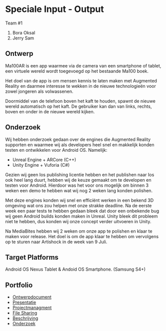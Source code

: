# Speciale Input - Output
Team #1
1. Bora Oksal
2. Jerry Sam

## Ontwerp
Ma100AR is een app waarmee via de camera van een smartphone of tablet, een virtuele wereld wordt toegevoegd op het bestaande Ma100 boek. 

Het doel van de app is om mensen kennis te laten maken met Augmented Reality en daarmee interesse te wekken in de nieuwe technologieën voor zowel jongeren als volwassenen. 

Doormiddel van de telefoon boven het kaft te houden, spawnt de nieuwe wereld automatisch op het kaft. De gebruiker kan dan van links, rechts, boven en onder in de nieuwe wereld kijken. 



## Onderzoek
Wij hebben onderzoek gedaan over de engines die Augmented Reality supporten en waarmee wij als developers heel snel en makkelijk konden testen en ontwikkelen voor Android OS. Namelijk:

* Unreal Engine + ARCore (C++)
* Unity Engine + Vuforia (C#)


Gezien wij geen Ios publishing licentie hebben en het publishen naar Ios ook heel lang duurt, hebben wij de keuze gemaakt om te developen en testen voor Android. Hierdoor was het voor ons mogelijk om binnen 3 weken een demo te hebben wat wij nog 2 weken lang konden polishen. 

Met deze engines konden wij snel en efficiënt werken in een bekend 3D omgeving wat ons zou helpen met onze strakke deadline. Na de eerste week een paar tests te hebben gedaan bleek dat door een onbekende bug wij geen Android builds konden maken in Unreal. Unity bleek dit probleem niet te hebben, dus konden wij onze concept verder uitvoeren in Unity. 

Na MediaBites hebben wij 2 weken om onze app te polishen en klaar te maken voor release. Het doel is om de app klaar te hebben om vervolgens op te sturen naar Artishock in de week van 9 Juli.


## Target Platforms
Android OS Nexus Tablet & Andoid OS Smartphone. (Samsung S4+)



## Portfolio

* [Ontwerpdocument](https://drive.google.com/open?id=1rm2I5VwGzB-_GMQQVr46poQ_VxG0gBv5)
* [Presentatie](https://docs.google.com/presentation/d/1HzBpydJQexOhQ1rbivG-Cqbj1WVfi7Q4apvJEF7Fw4w/edit?usp=sharing)
* [Projectmanagment](https://trello.com/b/DW4DDuc9/ar-media-bites)
* [File Sharing](https://drive.google.com/drive/folders/1Dy8vX4vTRcDKdLTAcc9RsR6EnEqCafon)
* [Beschrijving](https://docs.google.com/document/d/15IFWD5mBCeck3PPxPJ0KpDPsSUCXvRo-VuWO1n2OcZY/edit?usp=sharing)
* [Onderzoek](https://docs.google.com/document/d/10xwXmZ_im7qOwSybblHaX6LD4C0S8Yl4L5AZHYZzWEM/edit?usp=sharing)
